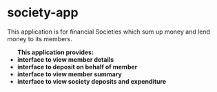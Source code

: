 # society-app
This application is for financial Societies which sum up money and lend money to its members. 

<ul><b>This application provides:
<li>interface to view member details
<li>interface to deposit on behalf of member
<li>interface to view member summary
<li>interface to view society deposits and expenditure
</ul>
